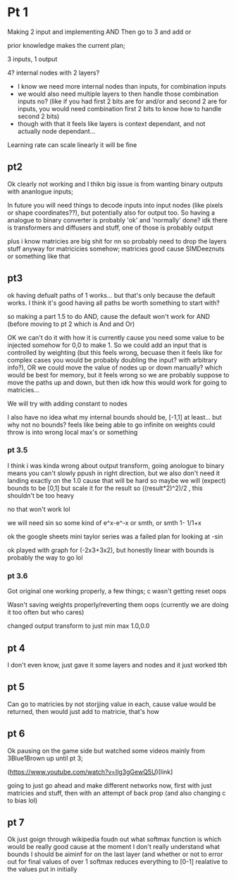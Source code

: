 # Pt 1

Making 2 input and implementing AND
Then go to 3 and add or


prior knowledge makes the current plan;

3 inputs, 1 output

4? internal nodes with 2 layers?
 
 - I know we need more internal nodes than inputs, for combination inputs
 - we would also need multiple layers to then handle those combination inputs no? (like if you had first 2 bits are for and/or and second 2 are for inputs, you would need combination first 2 bits to know how to handle second 2 bits)
 - though with that it feels like layers is context dependant, and not actually node dependant...

Learning rate can scale linearly it will be fine

## pt2

Ok clearly not working and I thikn big issue is from wanting binary outputs with ananlogue inputs;

In future you will need things to decode inputs into input nodes (like pixels or shape coordinates??), but potentially also for output too. So having a analogue to binary converter is probably 'ok' and 'normally' done? idk there is transformers and diffusers and stuff, one of those is probably output

plus i know matricies are big shit for nn so probably need to drop the layers stuff anyway for matricicies somehow; matricies good cause SIMDeeznuts or something like that


## pt3

ok having defualt paths of 1 works... but that's only because the default works. I think it's good having all paths be worth something to start with?

so making a part 1.5 to do AND, cause the default won't work for AND (before moving to pt 2 which is And and Or)

OK we can't do it with how it is currently cause you need some value to be injected somehow for 0,0 to make 1. So we could add an input that is controlled by weighting (but this feels wrong, becuase then it feels like for complex cases you would be probably doubling the input? with arbitrary info?), OR we could move the value of nodes up or down manually? which would be best for memory, but it feels wrong so we are probably suppose to move the paths up and down, but then idk how this would work for going to matricies...

We will try with adding constant to nodes

I also have no idea what my internal bounds should be, [-1,1] at least... but why not no bounds? feels like being able to go infinite on weights could throw is into wrong local max's or something

### pt 3.5

I think i was kinda wrong about output transform, going anologue to binary means you can't slowly ppush in right direction, but we also don't need it landing exactly on the 1.0 cause that will be hard so maybe we will (expect) bounds to be [0,1] but scale it for the result so ((result*2)^2)/2 , this shouldn't be too heavy

no that won't work lol

we will need sin so some kind of e^x-e^-x or smth, or smth 1- 1/1+x 

ok the google sheets mini taylor series was a failed plan for looking at -sin

ok played with graph for (-2x3+3x2), but honestly linear with bounds is probably the way to go lol

### pt 3.6

Got original one working properly, a few things; c wasn't getting reset oops

Wasn't saving weights properly/reverting them oops (currently we are doing it too often but who cares)

changed output transform to just min max 1.0,0.0

## pt 4

I don't even know, just gave it some layers and nodes and it just worked tbh

## pt 5

Can go to matricies by not storjjing value in each, cause value would be returned, then would just add to matricie, that's how

## pt 6

Ok pausing on the game side but watched some videos mainly from 3Blue1Brown up until pt 3;

(https://www.youtube.com/watch?v=Ilg3gGewQ5U)[link]

going to just go ahead and make different networks now, first with just matricies and stuff, then with an attempt of back prop (and also changing c to bias lol)

## pt 7

Ok just goign through wikipedia foudn out what softmax function is which would be really good cause at the moment I don't really understand what bounds I should be aiminf for on the last layer (and whether or not to error out  for final values of over 1 softmax reduces everything to [0-1] realative to the values put in initially
